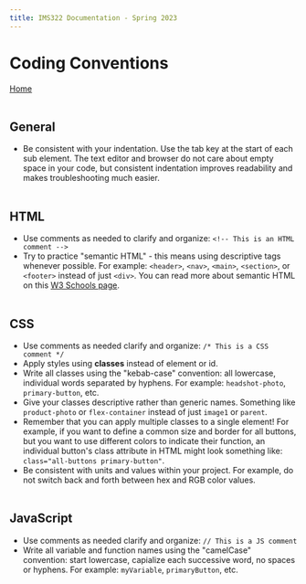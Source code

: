 ```yaml
---
title: IMS322 Documentation - Spring 2023
---
```


# Coding Conventions

[Home](index)
<br><br>
## General
- Be consistent with your indentation. Use the tab key at the start of each sub element. The text editor and browser do not care about empty space in your code, but consistent indentation improves readability and makes troubleshooting much easier.
<br><br>
## HTML
- Use comments as needed to clarify and organize: `<!-- This is an HTML comment -->`
- Try to practice "semantic HTML" - this means using descriptive tags whenever possible. For example: `<header>`, `<nav>`, `<main>`, `<section>`, or `<footer>` instead of just `<div>`. You can read more about semantic HTML on this [W3 Schools page](https://www.w3schools.com/html/html5_semantic_elements.asp).
<br><br>
## CSS
- Use comments as needed clarify and organize: `/* This is a CSS comment */`
- Apply styles using **classes** instead of element or id.
- Write all classes using the "kebab-case" convention: all lowercase, individual words separated by hyphens. For example: `headshot-photo`, `primary-button`, etc.
- Give your classes descriptive rather than generic names. Something like `product-photo` or `flex-container` instead of just `image1` or `parent`.
- Remember that you can apply multiple classes to a single element! For example, if you want to define a common size and border for all buttons, but you want to use different colors to indicate their function, an individual button's class attribute in HTML might look something like: `class="all-buttons primary-button"`.
- Be consistent with units and values within your project. For example, do not switch back and forth between hex and RGB color values.
<br><br>
## JavaScript
-   Use comments as needed clarify and organize: `// This is a JS comment`
-   Write all variable and function names using the "camelCase" convention: start lowercase, capialize each successive word, no spaces or hyphens. For example: `myVariable`, `primaryButton`, etc.